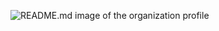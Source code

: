![README.md image of the organization profile](https://github.com/user-attachments/assets/dc6336ae-c776-491b-a81f-bed59edc26ce)
